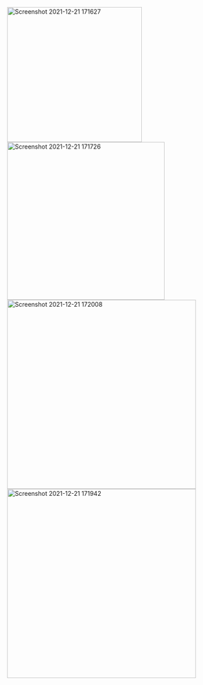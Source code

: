 <img width="314" alt="Screenshot 2021-12-21 171627" src="https://user-images.githubusercontent.com/92313431/146914414-5a4fc383-8559-4f5e-bc7f-326575d319a9.png">
<img width="367" alt="Screenshot 2021-12-21 171726" src="https://user-images.githubusercontent.com/92313431/146914433-d766e8eb-697a-47e9-bd1a-bd658f256231.png">
<img width="440" alt="Screenshot 2021-12-21 172008" src="https://user-images.githubusercontent.com/92313431/146914497-896599a7-0360-4288-8260-660e5a4d46dc.png">
<img width="440" alt="Screenshot 2021-12-21 171942" src="https://user-images.githubusercontent.com/92313431/146914457-68b2f8b1-6610-4f4b-80e5-7cc71915f107.png">
